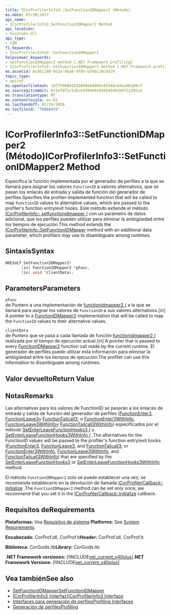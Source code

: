 ```yaml
---
title: ICorProfilerInfo3::SetFunctionIDMapper2 (Método)
ms.date: 03/30/2017
api_name:
- ICorProfilerInfo3.SetFunctionIDMapper2 Method
api_location:
- mscorwks.dll
api_type:
- COM
f1_keywords:
- ICorProfilerInfo3::SetFunctionIDMapper2
helpviewer_keywords:
- SetFunctionIDMapper2 method [.NET Framework profiling]
- ICorProfilerInfo3::SetFunctionIDMapper2 method [.NET Framework profiling]
ms.assetid: 8cdb1188-952a-4ba8-9f05-bfebc18cdd29
topic_type:
- apiref
ms.openlocfilehash: 107f596801832809e64088c85540c441e66189cf
ms.sourcegitcommit: b11efd71c3d5ce3d9449c8d4345481b9f21392c6
ms.translationtype: MT
ms.contentlocale: es-ES
ms.lasthandoff: 01/29/2020
ms.locfileid: "76868478"
---
```

# <a name="icorprofilerinfo3setfunctionidmapper2-method"></a><span data-ttu-id="78657-102">ICorProfilerInfo3::SetFunctionIDMapper2 (Método)</span><span class="sxs-lookup"><span data-stu-id="78657-102">ICorProfilerInfo3::SetFunctionIDMapper2 Method</span></span>
<span data-ttu-id="78657-103">Especifica la función implementada por el generador de perfiles a la que se llamará para asignar los valores `FunctionID` a valores alternativos, que se pasan los enlaces de entrada y salida de función del generador de perfiles.</span><span class="sxs-lookup"><span data-stu-id="78657-103">Specifies the profiler-implemented function that will be called to map `FunctionID` values to alternative values, which are passed to the profiler's function entry/exit hooks.</span></span> <span data-ttu-id="78657-104">Este método extiende el método [ICorProfilerInfo:: setfunctionidmapper (](icorprofilerinfo-setfunctionidmapper-method.md) con un parámetro de datos adicional, que los perfiles pueden utilizar para eliminar la ambigüedad entre los tiempos de ejecución.</span><span class="sxs-lookup"><span data-stu-id="78657-104">This method extends the [ICorProfilerInfo::SetFunctionIDMapper](icorprofilerinfo-setfunctionidmapper-method.md) method with an additional data parameter, which profilers may use to disambiguate among runtimes.</span></span>  
  
## <a name="syntax"></a><span data-ttu-id="78657-105">Sintaxis</span><span class="sxs-lookup"><span data-stu-id="78657-105">Syntax</span></span>  
  
```cpp  
HRESULT SetFunctionIDMapper2(  
       [in] FunctionIDMapper2 *pFunc,  
       [in] void *clientData);  
```  
  
## <a name="parameters"></a><span data-ttu-id="78657-106">Parameters</span><span class="sxs-lookup"><span data-stu-id="78657-106">Parameters</span></span>  
 `pFunc`  
 <span data-ttu-id="78657-107">de Puntero a una implementación de [functionidmapper2 (](functionidmapper2-function.md) a la que se llamará para asignar los valores de `FunctionID` a sus valores alternativos.</span><span class="sxs-lookup"><span data-stu-id="78657-107">[in] A pointer to a [FunctionIDMapper2](functionidmapper2-function.md) implementation that will be called to map the `FunctionID` values to their alternative values.</span></span>  
  
 `clientData`  
 <span data-ttu-id="78657-108">de Puntero que se pasa a cada llamada de función [functionidmapper2 (](functionidmapper2-function.md) realizada por el tiempo de ejecución actual.</span><span class="sxs-lookup"><span data-stu-id="78657-108">[in] A pointer that is passed to every [FunctionIDMapper2](functionidmapper2-function.md) function call made by the current runtime.</span></span> <span data-ttu-id="78657-109">El generador de perfiles puede utilizar esta información para eliminar la ambigüedad entre los tiempos de ejecución.</span><span class="sxs-lookup"><span data-stu-id="78657-109">The profiler can use this information to disambiguate among runtimes.</span></span>  
  
## <a name="return-value"></a><span data-ttu-id="78657-110">Valor devuelto</span><span class="sxs-lookup"><span data-stu-id="78657-110">Return Value</span></span>  
  
## <a name="remarks"></a><span data-ttu-id="78657-111">Notas</span><span class="sxs-lookup"><span data-stu-id="78657-111">Remarks</span></span>  
 <span data-ttu-id="78657-112">Las alternativas para los valores de FunctionID se pasarán a los enlaces de entrada y salida de función del generador de perfiles ([FunctionEnter3](functionenter3-function.md), [FunctionLeave3](functionleave3-function.md)y [FunctionTailcall3](functiontailcall3-function.md); o [FunctionEnter3WithInfo](functionenter3withinfo-function.md), [FunctionLeave3WithInfo](functionleave3withinfo-function.md)y [FunctionTailcall3WithInfo](functiontailcall3withinfo-function.md)) especificados por el método [SetEnterLeaveFunctionHooks3 (](icorprofilerinfo3-setenterleavefunctionhooks3-method.md) o [SetEnterLeaveFunctionHooks3WithInfo (](icorprofilerinfo3-setenterleavefunctionhooks3withinfo-method.md) .</span><span class="sxs-lookup"><span data-stu-id="78657-112">The alternatives for the FunctionID values will be passed to the profiler's function entry/exit hooks ([FunctionEnter3](functionenter3-function.md), [FunctionLeave3](functionleave3-function.md), and [FunctionTailcall3](functiontailcall3-function.md); or [FunctionEnter3WithInfo](functionenter3withinfo-function.md), [FunctionLeave3WithInfo](functionleave3withinfo-function.md), and [FunctionTailcall3WithInfo](functiontailcall3withinfo-function.md)) that are specified by the [SetEnterLeaveFunctionHooks3](icorprofilerinfo3-setenterleavefunctionhooks3-method.md) or [SetEnterLeaveFunctionHooks3WithInfo](icorprofilerinfo3-setenterleavefunctionhooks3withinfo-method.md) method.</span></span>  
  
 <span data-ttu-id="78657-113">El método `FunctionIDMapper2` solo se puede establecer una vez; se recomienda establecerlo en la devolución de llamada [ICorProfilerCallback:: Initialize](icorprofilercallback-initialize-method.md) .</span><span class="sxs-lookup"><span data-stu-id="78657-113">The `FunctionIDMapper2` method can be set only once; we recommend that you set it in the [ICorProfilerCallback::Initialize](icorprofilercallback-initialize-method.md) callback.</span></span>  
  
## <a name="requirements"></a><span data-ttu-id="78657-114">Requisitos de</span><span class="sxs-lookup"><span data-stu-id="78657-114">Requirements</span></span>  
 <span data-ttu-id="78657-115">**Plataformas:** Vea [Requisitos de sistema](../../../../docs/framework/get-started/system-requirements.md).</span><span class="sxs-lookup"><span data-stu-id="78657-115">**Platforms:** See [System Requirements](../../../../docs/framework/get-started/system-requirements.md).</span></span>  
  
 <span data-ttu-id="78657-116">**Encabezado:** CorProf.idl, CorProf.h</span><span class="sxs-lookup"><span data-stu-id="78657-116">**Header:** CorProf.idl, CorProf.h</span></span>  
  
 <span data-ttu-id="78657-117">**Biblioteca:** CorGuids.lib</span><span class="sxs-lookup"><span data-stu-id="78657-117">**Library:** CorGuids.lib</span></span>  
  
 <span data-ttu-id="78657-118">**.NET Framework versiones:** [!INCLUDE[net_current_v40plus](../../../../includes/net-current-v40plus-md.md)]</span><span class="sxs-lookup"><span data-stu-id="78657-118">**.NET Framework Versions:** [!INCLUDE[net_current_v40plus](../../../../includes/net-current-v40plus-md.md)]</span></span>  
  
## <a name="see-also"></a><span data-ttu-id="78657-119">Vea también</span><span class="sxs-lookup"><span data-stu-id="78657-119">See also</span></span>

- [<span data-ttu-id="78657-120">SetFunctionIDMapper</span><span class="sxs-lookup"><span data-stu-id="78657-120">SetFunctionIDMapper</span></span>](icorprofilerinfo-setfunctionidmapper-method.md)
- [<span data-ttu-id="78657-121">ICorProfilerInfo3 (interfaz)</span><span class="sxs-lookup"><span data-stu-id="78657-121">ICorProfilerInfo3 Interface</span></span>](icorprofilerinfo3-interface.md)
- [<span data-ttu-id="78657-122">Interfaces para generación de perfiles</span><span class="sxs-lookup"><span data-stu-id="78657-122">Profiling Interfaces</span></span>](profiling-interfaces.md)
- [<span data-ttu-id="78657-123">Generación de perfiles</span><span class="sxs-lookup"><span data-stu-id="78657-123">Profiling</span></span>](index.md)
